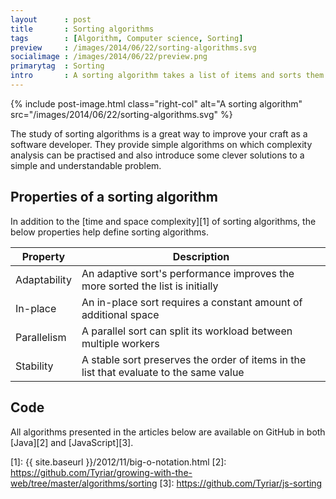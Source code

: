 ```yaml
---
layout      : post
title       : Sorting algorithms
tags        : [Algorithm, Computer science, Sorting]
preview     : /images/2014/06/22/sorting-algorithms.svg
socialimage : /images/2014/06/22/preview.png
primarytag  : Sorting
intro       : A sorting algorithm takes a list of items and sorts them in a particular order, most commonly alphabetically or numerical.
---
```


{% include post-image.html class="right-col" alt="A sorting algorithm" src="/images/2014/06/22/sorting-algorithms.svg" %}

The study of sorting algorithms is a great way to improve your craft as a software developer. They provide simple algorithms on which complexity analysis can be practised and also introduce some clever solutions to a simple and understandable problem.

<div class='clear'><!----></div>



## Properties of a sorting algorithm

In addition to the [time and space complexity][1] of sorting algorithms, the below properties help define sorting algorithms.

| Property     | Description                                                                            |
|--------------|----------------------------------------------------------------------------------------|
| Adaptability | An adaptive sort's performance improves the more sorted the list is initially          |
| In-place     | An in-place sort requires a constant amount of additional space                        |
| Parallelism  | A parallel sort can split its workload between multiple workers                        |
| Stability    | A stable sort preserves the order of items in the list that evaluate to the same value |



## Code

All algorithms presented in the articles below are available on GitHub in both [Java][2] and [JavaScript][3].



[1]: {{ site.baseurl }}/2012/11/big-o-notation.html
[2]: https://github.com/Tyriar/growing-with-the-web/tree/master/algorithms/sorting
[3]: https://github.com/Tyriar/js-sorting
